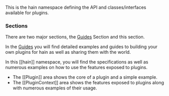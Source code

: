 This is the hain namespace defining the API and classes/interfaces available for plugins.

### Sections

There are two major sections, the [Guides](./guides.html) Section and this section.

In the [Guides](./guides.html) you will find detailed examples and guides to building your own plugins for hain as well as sharing them with the world.

In this [[hain]] namespace, you will find the specifications as well as numerous examples on how to use the features exposed to plugins.
  * The [[Plugin]] area shows the core of a plugin and a simple example.
  * The [[PluginContext]] area shows the features exposed to plugins along with numerous examples of their usage.

